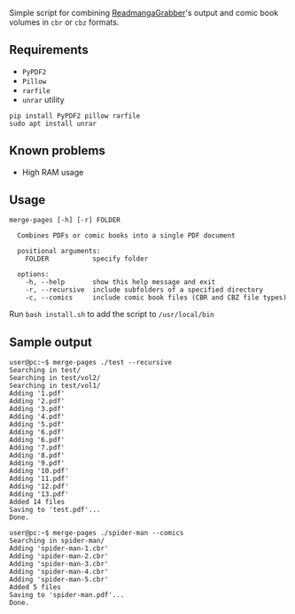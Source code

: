Simple script for combining [ReadmangaGrabber](https://github.com/lirix360/ReadmangaGrabber)'s output and comic book volumes in `cbr` or `cbz` formats.

## Requirements
- `PyPDF2`
- `Pillow`
- `rarfile`
- `unrar` utility

```
pip install PyPDF2 pillow rarfile
sudo apt install unrar
```

## Known problems
- High RAM usage

## Usage
```
merge-pages [-h] [-r] FOLDER

  Combines PDFs or comic books into a single PDF document

  positional arguments:
    FOLDER           specify folder

  options:
    -h, --help       show this help message and exit
    -r, --recursive  include subfolders of a specified directory
    -c, --comics     include comic book files (CBR and CBZ file types)
```
Run `bash install.sh` to add the script to `/usr/local/bin`


## Sample output
```
user@pc:~$ merge-pages ./test --recursive
Searching in test/
Searching in test/vol2/
Searching in test/vol1/
Adding '1.pdf'
Adding '2.pdf'
Adding '3.pdf'
Adding '4.pdf'
Adding '5.pdf'
Adding '6.pdf'
Adding '6.pdf'
Adding '7.pdf'
Adding '8.pdf'
Adding '9.pdf'
Adding '10.pdf'
Adding '11.pdf'
Adding '12.pdf'
Adding '13.pdf'
Added 14 files
Saving to 'test.pdf'...
Done.

user@pc:~$ merge-pages ./spider-man --comics
Searching in spider-man/
Adding 'spider-man-1.cbr'
Adding 'spider-man-2.cbr'
Adding 'spider-man-3.cbr'
Adding 'spider-man-4.cbr'
Adding 'spider-man-5.cbr'
Added 5 files
Saving to 'spider-man.pdf'...
Done.
```
